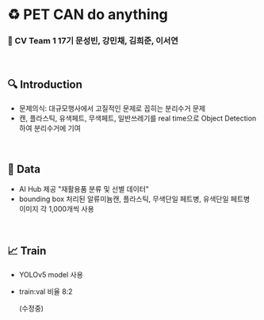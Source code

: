 # :recycle: PET CAN do anything

### :two_men_holding_hands: CV Team 1 17기 문성빈, 강민채, 김희준, 이서연

<br>

## :mag: Introduction

- 문제의식: 대규모행사에서 고질적인 문제로 꼽히는 분리수거 문제
- 캔, 플라스틱, 유색페트, 무색페트, 일반쓰레기를 real time으로 Object Detection하여 분리수거에 기여

<br>

## :open_file_folder: Data
- AI Hub 제공 "재활용품 분류 및 선별 데이터"
- bounding box 처리된 알류미늄캔, 플라스틱, 무색단일 페트병, 유색단일 페트병 이미지 각 1,000개씩 사용

<br>

## :chart_with_upwards_trend: Train
- YOLOv5 model 사용
- train:val 비율 8:2

  (수정중)
